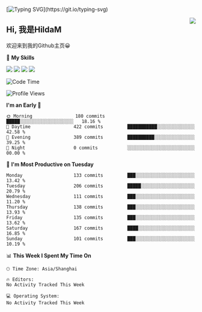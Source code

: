 [![Typing SVG](https://readme-typing-svg.herokuapp.com?size=50&duration=5000&color=8C43EA&vCenter=true&width=2000&height=70&lines=开拓视野,+冲破艰险,+洞悉所有,+贴近生活,+寻找真爱,+感受彼此;这就是人生的目的.)](https://git.io/typing-svg)

<a href="#">
  <img align="right" src="https://github-readme-stats.vercel.app/api?username=HildaM&count_private=true&show_icons=true&bg_color=15,f2f7fd,E0EAFC" />
</a>

## Hi, 我是HildaM

欢迎来到我的Github主页😀

🌟 **My Skills**  

![](https://img.shields.io/badge/-Python-3776AB?style=flat-square&logo=Python&logoColor=fff)
![](https://img.shields.io/badge/-Java-F7DF1E?style=flat-square&logo=Java&logoColor=fff)
![](https://img.shields.io/badge/-Linux-000000?style=flat-square&logo=Linux&logoColor=fff)
![](https://img.shields.io/badge/-Golang-000000?style=flat-square&logo=Golang&logoColor=fff)




<!--START_SECTION:waka-->
![Code Time](http://img.shields.io/badge/Code%20Time-199%20hrs%2057%20mins-blue)

![Profile Views](http://img.shields.io/badge/Profile%20Views-4-blue)

**I'm an Early 🐤** 

```text
🌞 Morning                180 commits         █████░░░░░░░░░░░░░░░░░░░░   18.16 % 
🌆 Daytime                422 commits         ███████████░░░░░░░░░░░░░░   42.58 % 
🌃 Evening                389 commits         ██████████░░░░░░░░░░░░░░░   39.25 % 
🌙 Night                  0 commits           ░░░░░░░░░░░░░░░░░░░░░░░░░   00.00 % 
```
📅 **I'm Most Productive on Tuesday** 

```text
Monday                   133 commits         ███░░░░░░░░░░░░░░░░░░░░░░   13.42 % 
Tuesday                  206 commits         █████░░░░░░░░░░░░░░░░░░░░   20.79 % 
Wednesday                111 commits         ███░░░░░░░░░░░░░░░░░░░░░░   11.20 % 
Thursday                 138 commits         ███░░░░░░░░░░░░░░░░░░░░░░   13.93 % 
Friday                   135 commits         ███░░░░░░░░░░░░░░░░░░░░░░   13.62 % 
Saturday                 167 commits         ████░░░░░░░░░░░░░░░░░░░░░   16.85 % 
Sunday                   101 commits         ███░░░░░░░░░░░░░░░░░░░░░░   10.19 % 
```


📊 **This Week I Spent My Time On** 

```text
🕑︎ Time Zone: Asia/Shanghai

🔥 Editors: 
No Activity Tracked This Week

💻 Operating System: 
No Activity Tracked This Week
```


<!--END_SECTION:waka-->
